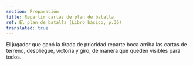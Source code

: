 ```yaml
---
section: Preparación
title: Repartir cartas de plan de batalla
ref: El plan de batalla (Libro básico, p.36)
translated: true
---
```


El jugador que ganó la tirada de prioridad reparte boca arriba las cartas de terreno, despliegue, victoria y giro, de manera que queden visibles para todos.
